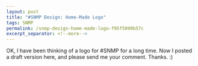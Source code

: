 ```yaml
---
layout: post
title: "#SNMP Design: Home-Made Logo"
tags: SNMP
permalink: /snmp-design-home-made-logo-f95f5099b57c
excerpt_separator: <!--more-->
---
```

OK, I have been thinking of a logo for #SNMP for a long time. Now I posted a draft version here, and please send me your comment. Thanks. :)
<!--more-->